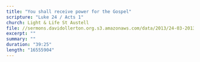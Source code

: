 ```yaml
---
title: "You shall receive power for the Gospel"
scripture: "Luke 24 / Acts 1"
church: Light & Life St Austell
file: //sermons.davidollerton.org.s3.amazonaws.com/data/2013/24-03-2013.mp3
excerpt: ""
summary: ""
duration: "39:25"
length: "16555904"
---
```

